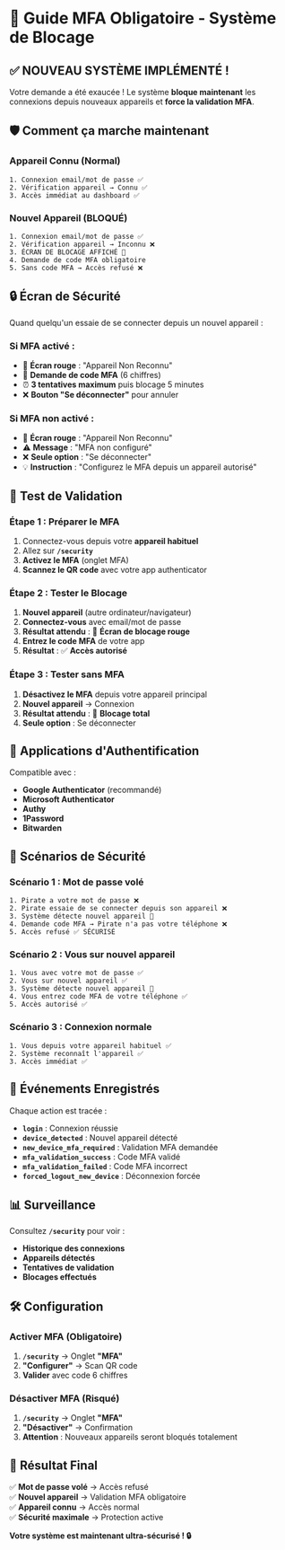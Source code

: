 # 🔐 Guide MFA Obligatoire - Système de Blocage

## ✅ **NOUVEAU SYSTÈME IMPLÉMENTÉ !**

Votre demande a été exaucée ! Le système **bloque maintenant** les connexions depuis nouveaux appareils et **force la validation MFA**.

## 🛡️ **Comment ça marche maintenant**

### **Appareil Connu (Normal)**
```
1. Connexion email/mot de passe ✅
2. Vérification appareil → Connu ✅
3. Accès immédiat au dashboard ✅
```

### **Nouvel Appareil (BLOQUÉ)**
```
1. Connexion email/mot de passe ✅
2. Vérification appareil → Inconnu ❌
3. ÉCRAN DE BLOCAGE AFFICHÉ 🚨
4. Demande de code MFA obligatoire
5. Sans code MFA → Accès refusé ❌
```

## 🔒 **Écran de Sécurité**

Quand quelqu'un essaie de se connecter depuis un nouvel appareil :

### **Si MFA activé :**
- 🚨 **Écran rouge** : "Appareil Non Reconnu"
- 📱 **Demande de code MFA** (6 chiffres)
- ⏰ **3 tentatives maximum** puis blocage 5 minutes
- ❌ **Bouton "Se déconnecter"** pour annuler

### **Si MFA non activé :**
- 🚨 **Écran rouge** : "Appareil Non Reconnu"
- ⚠️ **Message** : "MFA non configuré"
- ❌ **Seule option** : "Se déconnecter"
- 💡 **Instruction** : "Configurez le MFA depuis un appareil autorisé"

## 🧪 **Test de Validation**

### **Étape 1 : Préparer le MFA**
1. Connectez-vous depuis votre **appareil habituel**
2. Allez sur **`/security`**
3. **Activez le MFA** (onglet MFA)
4. **Scannez le QR code** avec votre app authenticator

### **Étape 2 : Tester le Blocage**
1. **Nouvel appareil** (autre ordinateur/navigateur)
2. **Connectez-vous** avec email/mot de passe
3. **Résultat attendu** : 🚨 **Écran de blocage rouge**
4. **Entrez le code MFA** de votre app
5. **Résultat** : ✅ **Accès autorisé**

### **Étape 3 : Tester sans MFA**
1. **Désactivez le MFA** depuis votre appareil principal
2. **Nouvel appareil** → Connexion
3. **Résultat attendu** : 🚨 **Blocage total**
4. **Seule option** : Se déconnecter

## 📱 **Applications d'Authentification**

Compatible avec :
- **Google Authenticator** (recommandé)
- **Microsoft Authenticator**
- **Authy**
- **1Password**
- **Bitwarden**

## 🎯 **Scénarios de Sécurité**

### **Scénario 1 : Mot de passe volé**
```
1. Pirate a votre mot de passe ❌
2. Pirate essaie de se connecter depuis son appareil ❌
3. Système détecte nouvel appareil 🚨
4. Demande code MFA → Pirate n'a pas votre téléphone ❌
5. Accès refusé ✅ SÉCURISÉ
```

### **Scénario 2 : Vous sur nouvel appareil**
```
1. Vous avec votre mot de passe ✅
2. Vous sur nouvel appareil ✅
3. Système détecte nouvel appareil 🚨
4. Vous entrez code MFA de votre téléphone ✅
5. Accès autorisé ✅
```

### **Scénario 3 : Connexion normale**
```
1. Vous depuis votre appareil habituel ✅
2. Système reconnaît l'appareil ✅
3. Accès immédiat ✅
```

## 🚨 **Événements Enregistrés**

Chaque action est tracée :
- **`login`** : Connexion réussie
- **`device_detected`** : Nouvel appareil détecté
- **`new_device_mfa_required`** : Validation MFA demandée
- **`mfa_validation_success`** : Code MFA validé
- **`mfa_validation_failed`** : Code MFA incorrect
- **`forced_logout_new_device`** : Déconnexion forcée

## 📊 **Surveillance**

Consultez **`/security`** pour voir :
- **Historique des connexions**
- **Appareils détectés**
- **Tentatives de validation**
- **Blocages effectués**

## 🛠️ **Configuration**

### **Activer MFA (Obligatoire)**
1. **`/security`** → Onglet **"MFA"**
2. **"Configurer"** → Scan QR code
3. **Valider** avec code 6 chiffres

### **Désactiver MFA (Risqué)**
1. **`/security`** → Onglet **"MFA"**
2. **"Désactiver"** → Confirmation
3. **Attention** : Nouveaux appareils seront bloqués totalement

## 🎉 **Résultat Final**

✅ **Mot de passe volé** → Accès refusé  
✅ **Nouvel appareil** → Validation MFA obligatoire  
✅ **Appareil connu** → Accès normal  
✅ **Sécurité maximale** → Protection active  

**Votre système est maintenant ultra-sécurisé ! 🔒** 